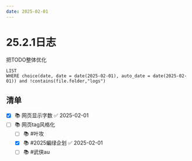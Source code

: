 ```yaml
---
date: 2025-02-01
---
```


# 25.2.1日志

把TODO整体优化

```dataview
LIST
WHERE choice(date, date = date(2025-02-01), auto_date = date(2025-02-01)) and !contains(file.folder,"logs")
```

## 清单

- [x] 📚 网页显示字数 ✅ 2025-02-01
- [ ] 📚 网页tag风格化
    - [ ] 📚 #叶攻
    - [x] 📚 #2025蝙绿企划 ✅ 2025-02-01
    - [ ] 📚 #武侠au
